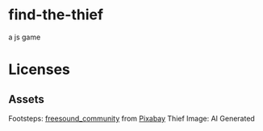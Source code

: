 # find-the-thief

a js game

# Licenses

## Assets

Footsteps: [freesound_community](https://pixabay.com/users/freesound_community-46691455/) from [Pixabay](https://pixabay.com/sound-effects/)
Thief Image: AI Generated
